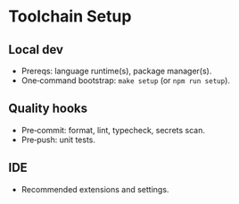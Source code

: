 # Toolchain Setup

## Local dev
- Prereqs: language runtime(s), package manager(s).
- One‑command bootstrap: `make setup` (or `npm run setup`).

## Quality hooks
- Pre‑commit: format, lint, typecheck, secrets scan.
- Pre‑push: unit tests.

## IDE
- Recommended extensions and settings.
